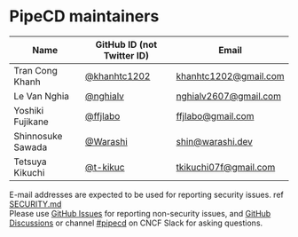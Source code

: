 # PipeCD maintainers

| Name              | GitHub ID (not Twitter ID)                       | Email                                        |
|-------------------|--------------------------------------------------|----------------------------------------------|
| Tran Cong Khanh   | [@khanhtc1202](https://github.com/khanhtc1202)   | khanhtc1202@gmail.com                        |
| Le Van Nghia      | [@nghialv](https://github.com/nghialv)           | nghialv2607@gmail.com                        |
| Yoshiki Fujikane  | [@ffjlabo](https://github.com/ffjlabo)           | ffjlabo@gmail.com                            |
| Shinnosuke Sawada | [@Warashi](https://github.com/Warashi)           | shin@warashi.dev                             |
| Tetsuya Kikuchi   | [@t-kikuc](https://github.com/t-kikuc)           | tkikuchi07f@gmail.com                        |


E-mail addresses are expected to be used for reporting security issues. ref [SECURITY.md](./SECURITY.md) \
Please use [GitHub Issues](https://github.com/pipe-cd/pipecd/issues) for reporting non-security issues,
and [GitHub Discussions](https://github.com/pipe-cd/pipecd/discussions) or channel [#pipecd](https://cloud-native.slack.com/archives/C01B27F9T0X) on CNCF Slack for asking questions.
